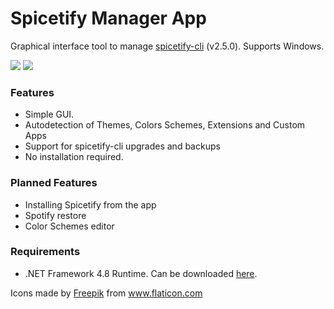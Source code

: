 # Spicetify Manager App
Graphical interface tool to manage <a href="https://github.com/khanhas/spicetify-cli">spicetify-cli</a> (v2.5.0). Supports Windows.

<p align="left">
   <a href="https://github.com/AdotBdot/SpicetifyManagerApp/releases/latest"><img src="https://img.shields.io/github/v/release/AdotBdot/SpicetifyManagerApp.svg"></a>
   <a href="https://github.com/AdotBdot/SpicetifyManagerApp/releases"><img src="https://img.shields.io/github/downloads/AdotBdot/SpicetifyManagerApp/total.svg"></a>
</p>

### Features
 - Simple GUI.
 - Autodetection of Themes, Colors Schemes, Extensions and Custom Apps
 - Support for spicetify-cli upgrades and backups
 - No installation required.

### Planned Features
 - Installing Spicetify from the app
 - Spotify restore
 - Color Schemes editor

### Requirements
 - .NET Framework 4.8 Runtime. Can be downloaded <a href="https://dotnet.microsoft.com/download/dotnet-framework/net48">here</a>.


<div>Icons made by <a href="https://www.freepik.com" title="Freepik">Freepik</a> from <a href="https://www.flaticon.com/" title="Flaticon">www.flaticon.com</a></div>
